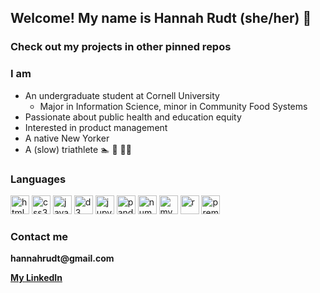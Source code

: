 ## Welcome! My name is Hannah Rudt (she/her) 👋
### Check out my projects in other pinned repos 

### I am 
- An undergraduate student at Cornell University
    -   Major in Information Science, minor in Community Food Systems
- Passionate about public health and education equity
- Interested in product management
- A native New Yorker
- A (slow) triathlete 🏊 🚴 🏃‍♀️

### Languages
<img src="https://cdn.jsdelivr.net/gh/devicons/devicon/icons/html5/html5-original-wordmark.svg" width=30 height=30 alt="html5"/> <img src="https://cdn.jsdelivr.net/gh/devicons/devicon/icons/css3/css3-original-wordmark.svg" width=30 height=30 alt="css3"/> <img src="https://cdn.jsdelivr.net/gh/devicons/devicon/icons/javascript/javascript-original.svg" width=30 height=30 alt="javascript"/> <img src="https://cdn.jsdelivr.net/gh/devicons/devicon/icons/d3js/d3js-original.svg" width=30 height=30 alt="d3"/> <img src="https://cdn.jsdelivr.net/gh/devicons/devicon/icons/jupyter/jupyter-original.svg" width=30 height=30 alt="jupyter"/> <img src="https://cdn.jsdelivr.net/gh/devicons/devicon/icons/pandas/pandas-original-wordmark.svg" width=30 height=30 alt="pandas"/> <img src="https://cdn.jsdelivr.net/gh/devicons/devicon/icons/numpy/numpy-original.svg" width=30 height=30 alt="numpy"/> <img src="https://cdn.jsdelivr.net/gh/devicons/devicon/icons/mysql/mysql-plain-wordmark.svg"  width=30 height=30 alt="mysql"/> <img src="https://cdn.jsdelivr.net/gh/devicons/devicon/icons/r/r-original.svg" width=30 height=30 alt="r"/> <img src="https://cdn.jsdelivr.net/gh/devicons/devicon/icons/premierepro/premierepro-plain.svg" width=30 height=30 alt="premiere"/>


<!-- All icons from https://devicon.dev/ -->

### Contact me
__hannahrudt@gmail.com__

__[My LinkedIn](https://www.linkedin.com/in/hannahrudt/)__







<!--
**hgr26/hgr26** is a ✨ _special_ ✨ repository because its `README.md` (this file) appears on your GitHub profile.

Here are some ideas to get you started:

- 🔭 I’m currently working on ...
- 🌱 I’m currently learning ...
- 👯 I’m looking to collaborate on ...
- 🤔 I’m looking for help with ...
- 💬 Ask me about ...
- 📫 How to reach me: ...
- 😄 Pronouns: ...
- ⚡ Fun fact: ...
-->
